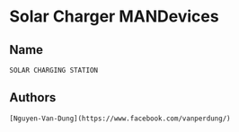 # Solar Charger MANDevices

## Name

	SOLAR CHARGING STATION

## Authors

	[Nguyen-Van-Dung](https://www.facebook.com/vanperdung/)


